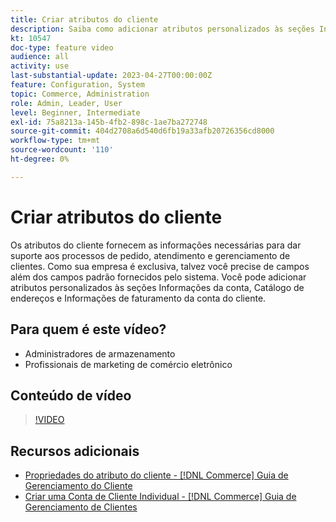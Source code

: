 ```yaml
---
title: Criar atributos do cliente
description: Saiba como adicionar atributos personalizados às seções Informações da conta, Catálogo de endereços e Informações de faturamento da conta de um cliente.
kt: 10547
doc-type: feature video
audience: all
activity: use
last-substantial-update: 2023-04-27T00:00:00Z
feature: Configuration, System
topic: Commerce, Administration
role: Admin, Leader, User
level: Beginner, Intermediate
exl-id: 75a8213a-145b-4fb2-898c-1ae7ba272748
source-git-commit: 404d2708a6d540d6fb19a33afb20726356cd8000
workflow-type: tm+mt
source-wordcount: '110'
ht-degree: 0%

---
```


# Criar atributos do cliente

Os atributos do cliente fornecem as informações necessárias para dar suporte aos processos de pedido, atendimento e gerenciamento de clientes. Como sua empresa é exclusiva, talvez você precise de campos além dos campos padrão fornecidos pelo sistema. Você pode adicionar atributos personalizados às seções Informações da conta, Catálogo de endereços e Informações de faturamento da conta do cliente.

## Para quem é este vídeo?

- Administradores de armazenamento
- Profissionais de marketing de comércio eletrônico

## Conteúdo de vídeo

>[!VIDEO](https://video.tv.adobe.com/v/343661?quality=12&learn=on)

## Recursos adicionais

- [Propriedades do atributo do cliente - [!DNL Commerce] Guia de Gerenciamento do Cliente](https://experienceleague.adobe.com/docs/commerce-admin/customers/customer-accounts/attributes/attribute-properties.html?lang=pt-BR)
- [Criar uma Conta de Cliente Individual - [!DNL Commerce] Guia de Gerenciamento de Clientes](https://experienceleague.adobe.com/docs/commerce-admin/customers/customer-accounts/account-create.html?lang=pt-BR)
